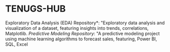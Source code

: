 # TENUGS-HUB
Exploratory Data Analysis (EDA) Repository*: "Exploratory data analysis and visualization of a dataset, featuring insights into trends, correlations, Matplotlib. *Predictive Modeling Repository*: "A predictive modeling project using machine learning algorithms to forecast sales, featuring, Power BI,  SQL, Excel
